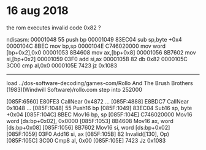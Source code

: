 # 16 aug 2018

the rom executes invalid code 0x82 ?

ndisasm:
00001048  55                push bp
00001049  83EC04            sub sp,byte +0x4
0000104C  8BEC              mov bp,sp
0000104E  C746020000        mov word [bp+0x2],0x0
00001053  8B4608            mov ax,[bp+0x8]
00001056  8B7602            mov si,[bp+0x2]
00001059  03F0              add si,ax
0000105B  82                db 0x82
0000105C  3C00              cmp al,0x0
0000105E  7423              jz 0x1083

---

load ../dos-software-decoding/games-com/Rollo And The Brush Brothers (1983)(Windwill Software)/rollo.com
step into 252000

[085F:6560] E80FE3           CallNear 0x4872
...
[085F:4888] E8BDC7           CallNear 0x1048
...
[085F:1048] 55               Push16   bp
[085F:1049] 83EC04           Sub16    sp, byte +0x04
[085F:104C] 8BEC             Mov16    bp, sp
[085F:104E] C746020000       Mov16    word [ds:bp+0x02], 0x0000
[085F:1053] 8B4608           Mov16    ax, word [ds:bp+0x08]
[085F:1056] 8B7602           Mov16    si, word [ds:bp+0x02]
[085F:1059] 03F0             Add16    si, ax
[085F:105B] 82               Invalid([130], Op)
[085F:105C] 3C00             Cmp8     al, 0x00
[085F:105E] 7423             Jz       0x1083
